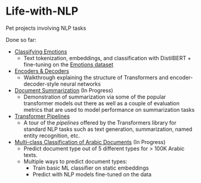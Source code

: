 # Life-with-NLP
Pet projects involving NLP tasks

Done so far:
- [Classifying Emotions](classifying_emotions.ipynb)
  - Text tokenization, embeddings, and classification with DistilBERT + fine-tuning on the [Emotions dataset](https://huggingface.co/datasets/emotion)
- [Encoders & Decoders](encoder_decoder.ipynb)
  - Walkthrough explaining the structure of Transformers and encoder-decoder-style neural networks
- [Document Summarization](summarization.ipynb) (In Progress)
  - Demonstration of summarization via some of the popular transformer models out there as well as a couple of evaluation metrics that are used to model performance on summarization tasks
- [Transformer Pipelines](transformer_pipelines.ipynb)
  - A tour of the *pipelines* offered by the Transformers library for standard NLP tasks such as text generation, summarization, named entity recognition, etc.
- [Multi-class Classification of Arabic Documents](arabic_document_classification/) (In Progress)
  - Predict document type out of 5 different types for > 100K Arabic texts.
  - Multiple ways to predict document types: 
    - Train basic ML classifier on static embeddings
    - Predict with NLP models fine-tuned on the data
